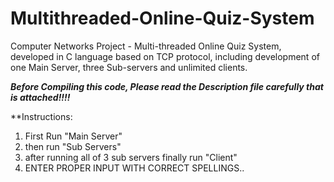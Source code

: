 # Multithreaded-Online-Quiz-System
Computer Networks Project - Multi-threaded Online Quiz System, developed in C language based on TCP protocol, including development of one Main Server, three Sub-servers and unlimited clients.

***Before Compiling this code, Please read the Description file carefully that is attached!!!!***

**Instructions:

1) First Run "Main Server"
2) then run "Sub Servers"
3) after running all of 3 sub servers finally run "Client"
4) ENTER PROPER INPUT WITH CORRECT SPELLINGS..
